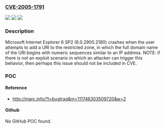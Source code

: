 ### [CVE-2005-1791](https://cve.mitre.org/cgi-bin/cvename.cgi?name=CVE-2005-1791)
![](https://img.shields.io/static/v1?label=Product&message=n%2Fa&color=blue)
![](https://img.shields.io/static/v1?label=Version&message=n%2Fa&color=blue)
![](https://img.shields.io/static/v1?label=Vulnerability&message=n%2Fa&color=brighgreen)

### Description

Microsoft Internet Explorer 6 SP2 (6.0.2900.2180) crashes when the user attempts to add a URI to the restricted zone, in which the full domain name of the URI begins with numeric sequences similar to an IP address.  NOTE: if there is not an exploit scenario in which an attacker can trigger this behavior, then perhaps this issue should not be included in CVE.

### POC

#### Reference
- http://marc.info/?l=bugtraq&m=111746303509720&w=2

#### Github
No GitHub POC found.

